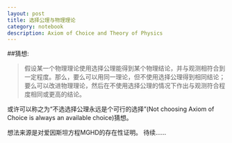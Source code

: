 ```yaml
---
layout: post
title: 选择公理与物理理论
category: notebook 
description: Axiom of Choice and Theory of Physics 
---
```


##猜想:
>假设某一个物理理论使用选择公理能得到某个物理结论，并与观测相符合到一定程度。那么，要么可以用同一理论，但不使用选择公理得到相同结论；要么可以改进物理理论，然后在不使用选择公理的情况下作出与观测符合程度相同或更高的结论。

或许可以称之为“不选选择公理永远是个可行的选择”(Not choosing Axiom of Choice is always an available choice)猜想。

想法来源是对爱因斯坦方程MGHD的存在性证明。
待续......
